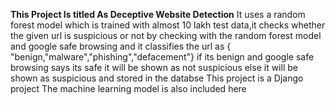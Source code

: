 **This Project Is titled As Deceptive Website Detection**
It uses a random forest model which is trained with almost 10 lakh test data,it checks whether the given url is suspicious or not by checking with 
the random forest model and google safe browsing and it classifies the  url as { "benign,"malware","phishing","defacement"}
if its benign and google safe browsing says its safe it will be shown as not suspicious else it will be shown as suspicious and stored in the databse
This project is a Django project The machine learning model is also included here
